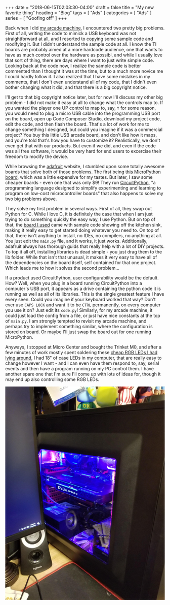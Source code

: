 +++
date = "2018-06-15T02:03:30-04:00"
draft = false
title = "My new favorite thing"
heading = "Blog"
tags = [ "Ads" ]
categories = [ "Ads" ]
series = [ "Goofing off" ]
+++

Back when I did [my arcade machine](https://johnwesthoff.com/projects/arcademachine/), I encountered two pretty big problems.
First of all, writing the code to mimick a USB keyboard was not straightforward at all, and I resorted to copying some sample
code and modifying it. But I didn't understand the sample code at all. I know the TI boards are probably aimed at a more hardcode
audience, one that wants to have as much control over the hardware as possibl, and while I usually love that sort of thing, there are
days where I want to just write simple code. Looking back at the code now, I realize the sample code is better commented than I thought
it was at the time, but to a much more novice me I could hardly follow it. I also realized that I have some mistakes in my comments, that
I don't even understand all of my code, that I didn't even bother changing what it did, and that there is a big copyright notice.

I'll get to that big copyright notice later, but for now I'll discuss my other big problem - I did not make it easy at all to change
what the controls map to. If you wanted the player one UP control to map to, say, `Y` for some reason, you would need to plug a micro USB
cable into the programming USB port on the board, open up Code Composer Studio, download my project code, edit the code, and then flash
the board. That's a lot of work for me to change something I designed, but could you imagine if it was a commercial project? You buy this
little USB arcade board, and don't like how it maps, and you're told that's how you have to customize it? Realistically, we don't
even get that with our products. But even if we did, and even if the code was all free software, it would be very hard for end users to
excercise their freedom to modify the device.

While browsing the [adafruit](https://www.adafruit.com/) website, I stumbled upon some totally awesome boards that solve both of those
problems. The first being [this MicroPython board](https://www.adafruit.com/product/2390), which was a little expensive for my tastes.
But later, I saw some cheaper boards - even one that was only $9!
They run [CircuitPython](https://learn.adafruit.com/welcome-to-circuitpython?view=all), "a programming language designed to simplify experimenting and learning to program on low-cost microcontroller boards" that also happens to solve my two big problems above.

They solve my first problem in several ways. First of all, they swap out Python for C. While I love C, it is definitely the case that
when I am just trying to do something quickly the easy way, I use Python. But on top of that, the [board I used](https://www.adafruit.com/product/3500)
came with sample code showing off the kitchen sink, making it really easy to get started doing whatever you need to. On top of that, there
isn't anything to install, no IDEs, no compilers, no anything at all. You just edit the `main.py` file, and it works, it just works.
Additionally, adafruit always has thorough guids that really help with a lot of DIY projects.
To top it all off, installing libraries is dead simple - you just drag them to the lib folder. While that isn't that unusual, it makes it
very easy to have all of the dependencies on the board itself, self contained for that one project. Which leads me to how it solves the
second problem...

If a product used CircuitPython, user configurability would be the default. How? Well, when you plug in a board running CircuitPython into
a computer's USB port, it appears as a drive containing the python code it is running as well as all of its libraries. This is the single
greatest feature I have every seen. Could you imagine if your keyboard worked that way? Don't ever use `CAPS LOCK` and want it to be `CTRL`
permanently, on every computer you use it on? Just edit its `code.py`! Similarly, for my arcade machine, it could just load the config
from a file, or just have nice constants at the top of `main.py`. I am strongly tempted to revisit my arcade machine, and perhaps try to
implement something similar, where the configuration is stored on board. Or maybe I'll just swap the board out for one running MicroPython.

Anyways, I stopped at Micro Center and bought the Trinket M0, and after a few minutes of work mostly spent soldering these
[cheap RGB LEDs I had lying around](https://www.amazon.com/gp/product/B00XL44GZW/ref=oh_aui_search_detailpage?ie=UTF8&psc=1), I had
18" of case LEDs in my computer, that are really easy to change however I want - and I can even have them respond to, say, serial events
and then have a program running on my PC control them. I have another spare one that I'm sure I'll come up with lots of ideas for,
though it may end up also controlling some RGB LEDs.

![Computer Case](case.jpg)
